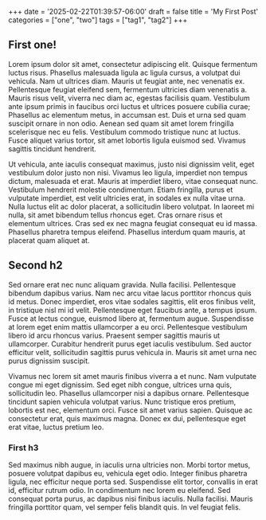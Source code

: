 +++
date = '2025-02-22T01:39:57-06:00'
draft = false
title = 'My First Post'
categories = ["one", "two"]
tags = ["tag1", "tag2"]
+++

## First one!



Lorem ipsum dolor sit amet, consectetur adipiscing elit. Quisque fermentum luctus risus. Phasellus malesuada ligula ac ligula cursus, a volutpat dui vehicula. Nam ut ultrices diam. Mauris ut feugiat ante, nec venenatis ex. Pellentesque feugiat eleifend sem, fermentum ultricies diam venenatis a. Mauris risus velit, viverra nec diam ac, egestas facilisis quam. Vestibulum ante ipsum primis in faucibus orci luctus et ultrices posuere cubilia curae; Phasellus ac elementum metus, in accumsan est. Duis et urna sed quam suscipit ornare in non odio. Aenean sed quam sit amet lorem fringilla scelerisque nec eu felis. Vestibulum commodo tristique nunc at luctus. Fusce aliquet varius tortor, sit amet lobortis ligula euismod sed. Vivamus sagittis tincidunt hendrerit.

Ut vehicula, ante iaculis consequat maximus, justo nisi dignissim velit, eget vestibulum dolor justo non nisi. Vivamus leo ligula, imperdiet non tempus dictum, malesuada et erat. Mauris at imperdiet libero, vitae consequat nunc. Vestibulum hendrerit molestie condimentum. Etiam fringilla, purus et vulputate imperdiet, est velit ultricies erat, in sodales ex nulla vitae urna. Nulla luctus elit ac dolor placerat, a sollicitudin libero volutpat. In laoreet mi nulla, sit amet bibendum tellus rhoncus eget. Cras ornare risus et elementum ultrices. Cras sed ex nec magna feugiat consequat eu id massa. Phasellus pharetra tempus eleifend. Phasellus interdum quam mauris, at placerat quam aliquet at.

## Second h2

Sed ornare erat nec nunc aliquam gravida. Nulla facilisi. Pellentesque bibendum dapibus varius. Nam nec arcu vitae lacus porttitor rhoncus quis id metus. Donec imperdiet, eros vitae sodales sagittis, elit eros finibus velit, in tristique nisl mi id velit. Pellentesque eget faucibus ante, a tempus ipsum. Fusce at lectus congue, euismod libero at, fermentum augue. Suspendisse at lorem eget enim mattis ullamcorper a eu orci. Pellentesque vestibulum libero id arcu rhoncus varius. Praesent semper sagittis mauris ut ullamcorper. Curabitur hendrerit purus eget iaculis vestibulum. Sed auctor efficitur velit, sollicitudin sagittis purus vehicula in. Mauris sit amet urna nec purus dignissim suscipit.

Vivamus nec lorem sit amet mauris finibus viverra a et nunc. Nam vulputate congue mi eget dignissim. Sed eget nibh congue, ultrices urna quis, sollicitudin leo. Phasellus ullamcorper nisi a dapibus ornare. Pellentesque tincidunt sapien vehicula volutpat varius. Nunc tristique eros pretium, lobortis est nec, elementum orci. Fusce sit amet varius sapien. Quisque ac consectetur erat, quis maximus magna. Donec ex dui, pellentesque eget erat vitae, luctus pretium leo.

### First h3

Sed maximus nibh augue, in iaculis urna ultricies non. Morbi tortor metus, posuere volutpat dapibus eu, vehicula eget odio. Integer finibus pharetra ligula, nec efficitur neque porta sed. Suspendisse elit tortor, convallis in erat id, efficitur rutrum odio. In condimentum nec lorem eu eleifend. Sed consequat porta purus, ac dapibus nisi finibus iaculis. Nulla facilisi. Mauris fringilla porttitor quam, vel semper felis blandit quis. In vel feugiat felis. 

